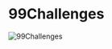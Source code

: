 # 99Challenges

![99Challenges](https://cdn.discordapp.com/attachments/370050584843386883/736292441040355368/projects.png)
